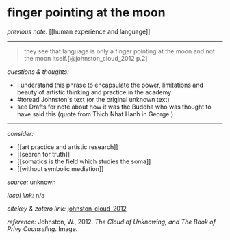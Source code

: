 # finger pointing at the moon

_previous note:_  [[human experience and language]]

---

>they see that language is only a finger pointing at the moon and not the moon itself.[@johnston_cloud_2012 p.2]

_questions & thoughts:_

- I understand this phrase to encapsulate the power, limitations and beauty of artistic thinking and practice in the academy
- #toread Johnston's text (or the original unknown text)
- see Drafts for note about how it was the Buddha who was thought to have said this (quote from Thich Nhat Hanh in George )

--- 

_consider:_ 

- [[art practice and artistic research]]
- [[search for truth]]
- [[somatics is the field which studies the soma]]
- [[without symbolic mediation]]


_source:_ unknown

_local link:_ n/a

_citekey & zotero link:_ [johnston_cloud_2012](zotero://select/items/1_5C9D6UZA)

_reference:_ Johnston, W., 2012. _The Cloud of Unknowing, and The Book of Privy Counseling_. Image.


